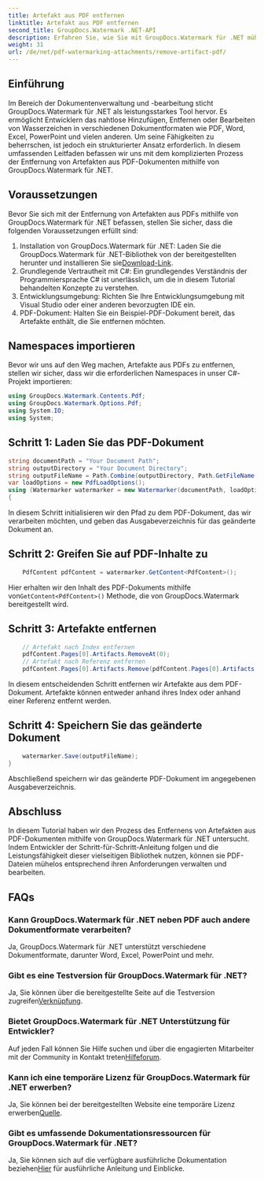```yaml
---
title: Artefakt aus PDF entfernen
linktitle: Artefakt aus PDF entfernen
second_title: GroupDocs.Watermark .NET-API
description: Erfahren Sie, wie Sie mit GroupDocs.Watermark für .NET mühelos Artefakte aus PDF-Dokumenten entfernen. Meistern Sie den Prozess Schritt für Schritt mit unserem umfassenden Tutorial.
weight: 31
url: /de/net/pdf-watermarking-attachments/remove-artifact-pdf/
---
```

## Einführung
Im Bereich der Dokumentenverwaltung und -bearbeitung sticht GroupDocs.Watermark für .NET als leistungsstarkes Tool hervor. Es ermöglicht Entwicklern das nahtlose Hinzufügen, Entfernen oder Bearbeiten von Wasserzeichen in verschiedenen Dokumentformaten wie PDF, Word, Excel, PowerPoint und vielen anderen. Um seine Fähigkeiten zu beherrschen, ist jedoch ein strukturierter Ansatz erforderlich. In diesem umfassenden Leitfaden befassen wir uns mit dem komplizierten Prozess der Entfernung von Artefakten aus PDF-Dokumenten mithilfe von GroupDocs.Watermark für .NET.
## Voraussetzungen
Bevor Sie sich mit der Entfernung von Artefakten aus PDFs mithilfe von GroupDocs.Watermark für .NET befassen, stellen Sie sicher, dass die folgenden Voraussetzungen erfüllt sind:
1. Installation von GroupDocs.Watermark für .NET: Laden Sie die GroupDocs.Watermark für .NET-Bibliothek von der bereitgestellten herunter und installieren Sie sie[Download-Link](https://releases.groupdocs.com/Watermark/net/).
2. Grundlegende Vertrautheit mit C#: Ein grundlegendes Verständnis der Programmiersprache C# ist unerlässlich, um die in diesem Tutorial behandelten Konzepte zu verstehen.
3. Entwicklungsumgebung: Richten Sie Ihre Entwicklungsumgebung mit Visual Studio oder einer anderen bevorzugten IDE ein.
4. PDF-Dokument: Halten Sie ein Beispiel-PDF-Dokument bereit, das Artefakte enthält, die Sie entfernen möchten.

## Namespaces importieren
Bevor wir uns auf den Weg machen, Artefakte aus PDFs zu entfernen, stellen wir sicher, dass wir die erforderlichen Namespaces in unser C#-Projekt importieren:
```csharp
using GroupDocs.Watermark.Contents.Pdf;
using GroupDocs.Watermark.Options.Pdf;
using System.IO;
using System;
```
## Schritt 1: Laden Sie das PDF-Dokument
```csharp
string documentPath = "Your Document Path";
string outputDirectory = "Your Document Directory";
string outputFileName = Path.Combine(outputDirectory, Path.GetFileName(documentPath));
var loadOptions = new PdfLoadOptions();
using (Watermarker watermarker = new Watermarker(documentPath, loadOptions))
{
```
In diesem Schritt initialisieren wir den Pfad zu dem PDF-Dokument, das wir verarbeiten möchten, und geben das Ausgabeverzeichnis für das geänderte Dokument an.
## Schritt 2: Greifen Sie auf PDF-Inhalte zu
```csharp
    PdfContent pdfContent = watermarker.GetContent<PdfContent>();
```
 Hier erhalten wir den Inhalt des PDF-Dokuments mithilfe von`GetContent<PdfContent>()` Methode, die von GroupDocs.Watermark bereitgestellt wird.
## Schritt 3: Artefakte entfernen
```csharp
    // Artefakt nach Index entfernen
    pdfContent.Pages[0].Artifacts.RemoveAt(0);
    // Artefakt nach Referenz entfernen
    pdfContent.Pages[0].Artifacts.Remove(pdfContent.Pages[0].Artifacts[0]);
```
In diesem entscheidenden Schritt entfernen wir Artefakte aus dem PDF-Dokument. Artefakte können entweder anhand ihres Index oder anhand einer Referenz entfernt werden.
## Schritt 4: Speichern Sie das geänderte Dokument
```csharp
    watermarker.Save(outputFileName);
}
```
Abschließend speichern wir das geänderte PDF-Dokument im angegebenen Ausgabeverzeichnis.

## Abschluss
In diesem Tutorial haben wir den Prozess des Entfernens von Artefakten aus PDF-Dokumenten mithilfe von GroupDocs.Watermark für .NET untersucht. Indem Entwickler der Schritt-für-Schritt-Anleitung folgen und die Leistungsfähigkeit dieser vielseitigen Bibliothek nutzen, können sie PDF-Dateien mühelos entsprechend ihren Anforderungen verwalten und bearbeiten.
## FAQs
### Kann GroupDocs.Watermark für .NET neben PDF auch andere Dokumentformate verarbeiten?
Ja, GroupDocs.Watermark für .NET unterstützt verschiedene Dokumentformate, darunter Word, Excel, PowerPoint und mehr.
### Gibt es eine Testversion für GroupDocs.Watermark für .NET?
 Ja, Sie können über die bereitgestellte Seite auf die Testversion zugreifen[Verknüpfung](https://releases.groupdocs.com/).
### Bietet GroupDocs.Watermark für .NET Unterstützung für Entwickler?
 Auf jeden Fall können Sie Hilfe suchen und über die engagierten Mitarbeiter mit der Community in Kontakt treten[Hilfeforum](https://forum.groupdocs.com/c/watermark/19).
### Kann ich eine temporäre Lizenz für GroupDocs.Watermark für .NET erwerben?
 Ja, Sie können bei der bereitgestellten Website eine temporäre Lizenz erwerben[Quelle](https://purchase.groupdocs.com/temporary-license/).
### Gibt es umfassende Dokumentationsressourcen für GroupDocs.Watermark für .NET?
 Ja, Sie können sich auf die verfügbare ausführliche Dokumentation beziehen[Hier](https://tutorials.groupdocs.com/Watermark/net/) für ausführliche Anleitung und Einblicke.